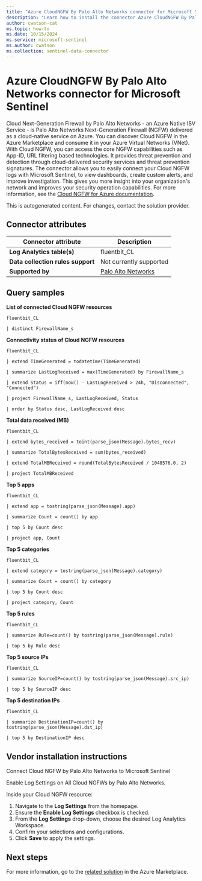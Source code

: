 ```yaml
---
title: "Azure CloudNGFW By Palo Alto Networks connector for Microsoft Sentinel"
description: "Learn how to install the connector Azure CloudNGFW By Palo Alto Networks to connect your data source to Microsoft Sentinel."
author: cwatson-cat
ms.topic: how-to
ms.date: 10/15/2024
ms.service: microsoft-sentinel
ms.author: cwatson
ms.collection: sentinel-data-connector
---
```


# Azure CloudNGFW By Palo Alto Networks connector for Microsoft Sentinel

Cloud Next-Generation Firewall by Palo Alto Networks - an Azure Native ISV Service - is Palo Alto Networks Next-Generation Firewall (NGFW) delivered as a cloud-native service on Azure. You can discover Cloud NGFW in the Azure Marketplace and consume it in your Azure Virtual Networks (VNet). With Cloud NGFW, you can access the core NGFW capabilities such as App-ID, URL filtering based technologies. It provides threat prevention and detection through cloud-delivered security services and threat prevention signatures. The connector allows you to easily connect your Cloud NGFW logs with Microsoft Sentinel, to view dashboards, create custom alerts, and improve investigation. This gives you more insight into your organization's network and improves your security operation capabilities. For more information, see the [Cloud NGFW for Azure documentation](https://docs.paloaltonetworks.com/cloud-ngfw/azure).

This is autogenerated content. For changes, contact the solution provider.

## Connector attributes

| Connector attribute | Description |
| --- | --- |
| **Log Analytics table(s)** | fluentbit_CL<br/> |
| **Data collection rules support** | Not currently supported |
| **Supported by** | [Palo Alto Networks](https://support.paloaltonetworks.com) |

## Query samples

**List of connected Cloud NGFW resources**

   ```kusto
fluentbit_CL

   | distinct FirewallName_s
   ```

**Connectivity status of Cloud NGFW resources**

   ```kusto
fluentbit_CL

   | extend TimeGenerated = todatetime(TimeGenerated)

   | summarize LastLogReceived = max(TimeGenerated) by FirewallName_s

   | extend Status = iff(now() - LastLogReceived > 24h, "Disconnected", "Connected")

   | project FirewallName_s, LastLogReceived, Status

   | order by Status desc, LastLogReceived desc
   ```

**Total data received (MB)**

   ```kusto
fluentbit_CL

   | extend bytes_received = toint(parse_json(Message).bytes_recv)

   | summarize TotalBytesReceived = sum(bytes_received)

   | extend TotalMBReceived = round(TotalBytesReceived / 1048576.0, 2)

   | project TotalMBReceived
   ```

**Top 5 apps**

   ```kusto
fluentbit_CL

   | extend app = tostring(parse_json(Message).app)

   | summarize Count = count() by app

   | top 5 by Count desc

   | project app, Count
   ```

**Top 5 categories**

   ```kusto
fluentbit_CL

   | extend category = tostring(parse_json(Message).category)

   | summarize Count = count() by category

   | top 5 by Count desc

   | project category, Count
   ```

**Top 5 rules**

   ```kusto
fluentbit_CL

   | summarize Rule=count() by tostring(parse_json(Message).rule)

   | top 5 by Rule desc
   ```

**Top 5 source IPs**

   ```kusto
fluentbit_CL

   | summarize SourceIP=count() by tostring(parse_json(Message).src_ip)

   | top 5 by SourceIP desc
   ```

**Top 5 destination IPs**

   ```kusto
fluentbit_CL

   | summarize DestinationIP=count() by tostring(parse_json(Message).dst_ip)

   | top 5 by DestinationIP desc
   ```



## Vendor installation instructions

Connect Cloud NGFW by Palo Alto Networks to Microsoft Sentinel

Enable Log Settings on All Cloud NGFWs by Palo Alto Networks.



Inside your Cloud NGFW resource:

1.  Navigate to the **Log Settings** from the homepage.
2.  Ensure the **Enable Log Settings** checkbox is checked.
3.  From the **Log Settings** drop-down, choose the desired Log Analytics Workspace.
4.  Confirm your selections and configurations.
5.  Click **Save** to apply the settings.



## Next steps

For more information, go to the [related solution](https://azuremarketplace.microsoft.com/en-us/marketplace/apps/paloaltonetworks.cloudngfw-sentinel-solution?tab=Overview) in the Azure Marketplace.
